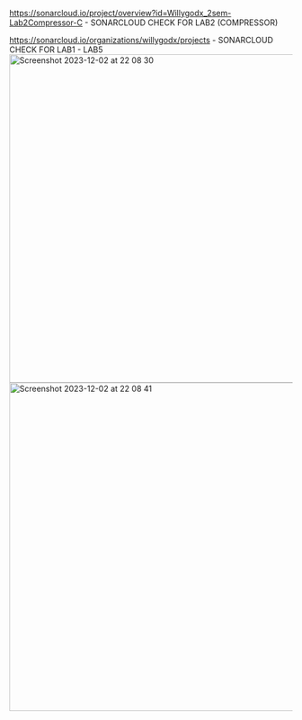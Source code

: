 https://sonarcloud.io/project/overview?id=Willygodx_2sem-Lab2Compressor-C - SONARCLOUD CHECK FOR LAB2 (COMPRESSOR)

https://sonarcloud.io/organizations/willygodx/projects - SONARCLOUD CHECK FOR LAB1 - LAB5
<img width="583" alt="Screenshot 2023-12-02 at 22 08 30" src="https://github.com/Willygodx/2sem-Lab2Compressor-C/assets/113140881/6dd8b35e-264b-4190-abe4-70f302a4192e">
<img width="583" alt="Screenshot 2023-12-02 at 22 08 41" src="https://github.com/Willygodx/2sem-Lab2Compressor-C/assets/113140881/51cb8047-b570-49b0-8e66-795cff7aa88c">
